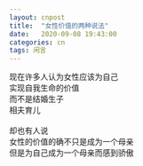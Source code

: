 ```yaml
---
layout: cnpost
title:  "女性价值的两种说法"
date:   2020-09-08 19:43:00
categories: cn
tags: 闲言
---
```


现在许多人认为女性应该为自己<br>
实现自我生命的价值<br>
而不是结婚生子<br>
相夫育儿<br>
<br>
却也有人说<br>
女性的价值的确不只是成为一个母亲<br>
但是为自己成为一个母亲而感到骄傲<br>

